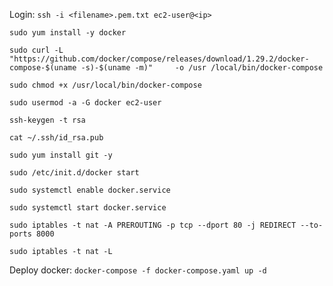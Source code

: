 Login:
`ssh -i <filename>.pem.txt ec2-user@<ip>`

`sudo yum install -y docker`

`sudo curl -L "https://github.com/docker/compose/releases/download/1.29.2/docker-compose-$(uname -s)-$(uname -m)"     -o /usr
/local/bin/docker-compose`

`sudo chmod +x /usr/local/bin/docker-compose`

`sudo usermod -a -G docker ec2-user`

`ssh-keygen -t rsa`

`cat ~/.ssh/id_rsa.pub`

`sudo yum install git -y`

`sudo /etc/init.d/docker start`

`sudo systemctl enable docker.service`

`sudo systemctl start docker.service`

`sudo iptables -t nat -A PREROUTING -p tcp --dport 80 -j REDIRECT --to-ports 8000`

`sudo iptables -t nat -L`

Deploy docker:
`docker-compose -f docker-compose.yaml up -d`
